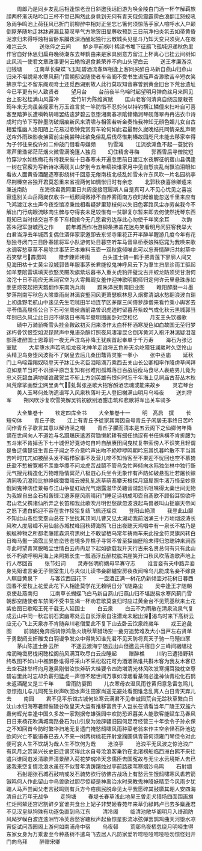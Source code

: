 <!-- { "loadSidebar": true } -->
　　周郎乃是同乡友乱后相逢惊老丑日斜邀我话旧游为唤金陵白门酒一杯乍解羁旅顔两杯渐沃粘吟口三杯不觉已陶然此身竟到无何有青天俄忽震霹雳白浪翻江怒蛟吼急雨争鸣池上荷狂风已折门前柳醉中相对正坐忘匕箸何须惊落手家人喧呼水入户颠倒屋茅随地走牀牀避漏且莫叹旱气方除贺田叟蓐收预到三日前净扫炎氛去如帚黄昏泥潦归未得呼烛相留卧东牖夜深酒醒起独行云散城头见星斗乃知天变只须臾人在艰难岂云久
　　送张倅之云间
　　鲈乡亭前枫叶稀读书堆下征鴈飞孤城迢递秋色里作官自好休思归扁舟晚待潮东去琴鹤由来是家具别意方留江上杯离心已挂云间树如此风流一使君文章政事更何云絶怜退食兼荣养不向山头望白云
　　送王孝廉游京归钱塘
　　江南草长蝴蝶飞玉缸碧酒流春辉相逢上客同买醉白马新自燕山归燕山归来不堪説易水寒风蓟门雪朝邸空随使者车帝阍不受书生谒笳声杳渺歌苦辛短衣笑拂京华尘不留东阁观竒士还觅西湖别故人此行莫叹知音寡曽到黄金旧台下荒台遗址今已平更有何人致贤者
　　望月台
　　台前夜半乌啼时起望明月弹商丝月来照见台上影松桂满山风露冷
　　爱竹轩为陈维寅赋
　　匡山老客何清真自绕园屋栽苍筠年来无肉虽苦瘦家有万玉谁言贫一竿防惜不忍剪何以持钓横江鳞僮来扫叶自可喜客至踏笋长遭嗔軥辀啼罢结逺梦碧云忽堕湘南春凉隂翛翛润琴砚落翠冉冉沾衣巾诗成时向节下写醉墨防破烟痕新风来清啸与相答若听金奏怡我神知无顔色媚儿女自古相爱惟幽人洛阳陌上花易过歌钟竞赏劳车轮何如此君最耐久嵗晚结托同情亲乱声朝送帘外雨疎影夜拂窗前尘我尝种此欲免俗乱后伐尽惟荆榛故园咫尺未能去移家幸得为子邻往来傥许如二仲敲门借看毋嫌频
　　钓雪滩
　　江流欲澌鱼不起一蓑犹钓寒芦里渔邨茫茫烟火微雪满晚篷人独归
　　幻住精舍寻梅
　　郭西雪后寻僧院短竹穿沙水如练梅花有待我来催十日春寒未开遍忽思前日渡江水夜解征帆宿山县偶逢一树在官廨为写新诗冰满砚关山梦别今五年缟袂谁家月中见自慙丧乱尚飘泊泪眼如看故人面黄昏酒醒逐寒影绕树千回意无倦南枝北枝乱如雪未许东风吹一片名园桃李尽荆榛空谷独开君莫怨重来省视两何如惆怅归时有余恋
　　北郭秋夜喜徐卿逺来兼送南防
　　东海徐君我同里日共周旋接冠履斯人自是真可人不见心忧见之喜岂容逺别关山岳两嵗仅收书一纸颇闻微禄不自养雾雨南方疫时起谁能忽送千里来应有飞鸿渡江水虫声今夜空馆凉秉烛相看疑梦里琼枝何以失旧色客路风尘亦劳矣我今不解出门行病眼流眵肉生髀与夺得丧未足较惟有一贫聊复尔暂来即去何使然抚琴东西觅知已当时结交岂不多下车相揖今无几愿君穷达存此心勿使千年笑余耳
　　次韵答朱冠军游城西之作
　　前年城西作冶游柳条拂盖花迷舟笑看明月问狂客我举大白君当浮去年城西复偶住酒伴家家邀即去东邻寺里花正开半醉半醒游几度今年有花愁独寻闭门三日卧春隂将军小队游何处日暮空听车马音臯桥泰娘殊窈窕为我唤来歌水调客愁草草不易除世事茫茫本难料玉壶一双秋露倾唯此可以忘吾情醉归共射草中石笑擘弓霹雳鸣
　　赠步錬师祷雨
　　白头道士骑一鹤手把青莲下寥廓人间又见海田枯十丈黄尘没城郭昔年服事茅长君能役鬼神呼风云下为羣生扫旱沴雨工驱起如羊羣隂雷填填天欲怒灵飇吹旗紫坛暮书入重关虎豹开璧沈古井蛟龙防须臾甘澍何滂沱十日不雨应无禾祠官空为大雩舞觋女羞作迎神歌明朝师归定何许云里悬珠赤如黍更烦夜起把天瓢翻作东南洗兵雨
　　题朱泽民荆南旧业图
　　睢阳醉磨一斗墨梦落荆南写秋色大隂埀雨尚淋漓哀壑回风更萧瑟枫林思入烟雾清湖水愁翻浪波白谿上初逢野老航山中逺见先生宅秫田半顷连芋区茅屋三间倚萝薜僧来看竹乘小舆客去寻苓借高屐任公台下石可坐周侯庙前路曽识虎迹时留暮苔紫蛟气或化秋云黒城郭当年别已久风尘此日归不得落日书斋半壁明图画卧对空相忆
　　月支王头饮器歌
　　碛中万骑骄嘶雪头挂金鞍敌初灭归来漆作太白杯杯酒寒凝色如血故国无茔归梦迷朽骨饮恨空如泥琵琶声中鬼语杂酥灯照夜风凄凄昆仑倒泻黄河入袍汗淋漓疑泪湿部落谁酧国士恩尊前一夜无声泣乌孙降王犹疾首起奉单于千万寿
　　海石为张记室赋
　　大星堕水声若吼祖龙夜叱神羊走谁将五色补天余屹障狂澜嵗时久空怜山头精卫鸟身堕风波衔不了娲皇去后几桑田鼇背灵峯一拳小
　　张中丞庙
　　延秋门上乌啼霜羯奴晓登天子牀江头老臣泪暗滴万乘西去关山长公卿相率作降虏草间拜泣如羣羊当时不识顔平原岂复知有张睢阳孤城落日百战后瘦马食尽人裹疮男儿竟为忠义死碧血满地嗟谁藏贺兰不斩上方剑英雄有恨何时忘千年海上见祠庙古苔丛木秋风荒摩挲画壁尘网里勇气虬髯张巫歌大招客酹酒忠魂或能来故乡
　　灵岩琴台
　　美人玉琴何处防遗谱写入风泉秋落叶无人登旧榭满山明月乌啼夜
　　送刘将军
　　朔风吹沙复吹雪笑解吴钩初欲别酒酣击筑和悲歌将军出关车骑多


　　大全集巻十
　　钦定四库全书
　　大全集巻十一
　　明　髙启　撰
　　长短句体
　　青丘子歌
　　江上有青丘予徙家其南因自号青丘子闲居无事终日苦吟间作青丘子歌言其意以解诗滛之嘲
　　青丘子臞而清本是五云阁下之仙卿何年降谪在世间向人不道姓与名蹑屩厌逺游荷锄懒躬耕有劒任绣涩有书任纵横不肯折腰为五斗米不肯掉舌下七十城但好覔诗句自吟自酬赓田间曳杖复帯索傍人不识笑且轻谓是鲁迂儒楚狂生青丘子闻之不介意吟声出吻不絶咿咿鸣朝吟忘其饥暮吟散不平当其苦吟时兀兀如被酲头发不暇栉家事不及营儿啼不知怜客至不果迎不忧回也空不慕猗氏盈不慙被寛褐不羡埀华缨不问龙虎苦战鬬不管乌兔忙奔倾向水际独坐林中独行斲元气搜元精造化万物难隐情冥茫八极逰心兵坐令无象作有声防如破悬虱壮若屠长鲸清同吸沆瀣险比排峥嵘霭霭晴云披轧轧冻草萌髙攀天根探月窟犀照牛渚万怪呈妙意俄同鬼神防佳景毎与江山争星虹助光气烟露滋华英聴音谐韶乐咀味得太羮世间无物为我娱自出金石相轰铿江邉茅屋风雨晴闭门睡足诗初成叩壶自髙歌不顾俗耳惊欲呼君山老父携诸仙所弄之长笛和我此歌吹月明但愁歘忽波浪起鸟兽骇叫山揺崩天帝闻之怒下遣白鹤迎不容在世作狡狯复结飞佩还瑶京
　　登阳山絶顶
　　我登此山巅不知此山髙但觉羣山总在下坐抚其顶同儿曹又见太湖动我前汹涌三十万顷烟波涛长风吹人度层嶂不用仙翁赤城杖峰回秋碍海鹘飞日出夜聴天鸡唱中有一泉长不枯乃是蜿蜒神物之所都老藤隂森洞府黒树上不敢留栖乌常年祷雨车来此投金符灵旗风转白日晦马鬛一滴霑三吴岩峦苍苍境多异樵子寻常不曽至探幽歴险未得归忽聴钟来涧西寺此时望青冥脱略尘世情白云冉冉足下起如欲载我升天行古来名贤总何有只有此山长不朽欲呼明月海上来照把长生一瓢酒浮丘醉枕肱洪崖笑开口秋风吹落浩歌声地上行人尽回首
　　张节妇词
　　灵寿张明府嫡母早寡守志
　　谁言妾有夫中路弃妾身先殂谁言妾无子侧室生儿与夫似儿读书妾辟纑空房夜夜闻啼乌儿能成名妾不嫁良人瞑目黄泉下
　　与客饮西园花下
　　一壶酒正满一树花仍新倾壶对花树日暮西园春不爱枝上花爱此花下人相逢莫学花无赖明日分飞随路尘
　　吴中逢王才随朝京使赴燕南归
　　江南草长蝴蝶飞白马新自燕山归燕山归不堪説易水寒风蓟门雪朝邸空随使者车禁阍不受书生谒一杯劝君歌莫哀归时应过黄金台不见荒基秋来土花紫伯图已歇昭王死千载无人延国士
　　白云泉
　　白云不为雨散在清泉流泉气复成云山中同一秋岩前石窦幽寒处云自长浮泉自注潜龙未起出深渴鸟时来下髙树云应无心飞上天泉亦不肯随奔川老僧爱此不复下山去卧云饮泉终嵗年
　　戎王追彘图
　　前骑脱兔奔后骑惊鸿急火烧秋草猎场空一彘穷追势难及大小当戸左右贤单于勇鋭阏支妍雕戈白羽谩争发众中得隽知谁先君不见天防将真天子驰一马殪四豕
　　茅山陈道士卧云所
　　不逐云渡海宁随云出山但邀云共宿日夕三峰间絪緼枕席润晻霭房栊闲聴松阁前风满耳吹尽白云应睡起
　　赠醉樵
　　川钓已遭猎野耕终改图不如山中樵醉卧谁得呼采山不采松松花可为酒酒熟谁共斟木客为我友木客已去空石牀举杯向月邀吴刚借汝快斧斫大桂要令四海増清光林风吹发寒拥耳独枕空尊碧岩里此时忘却负薪归猛虎一声惊不起世间万事如浮烟看棊何必逢神仙青松化石鹤未返酒醒又是三千年
　　雷雨防婴图
　　儿衣寒母衣湿风雨苍黄归意急雷忽鸣儿忽惊抱儿与儿同死生树声吹回水声注田家尚遥无避处看图谁念乱离人白日青天弃儿去
　　南园
　　君不见平乐馆古城何处寒云满君不见奉诚园荒台无踪秋草繁白日沈山水归海寒暑频催陵谷改皇天大运有推移富贵于人岂长在请看当年广陵王双旌六纛何辉光幸逢中国久多故一家割据夸雄强园中欢防恐迟暮美人能歌客能赋车马春风日日来杨花吹满城南路叠石为山引泉为池辟疆旧园何足竒经营三十年欲令子孙永保之不知回首今防时繁华扫地无复遗门掩愁鸱啸风雨种菜老翁来作主空余怪石卧池边欲问兴亡不能语春已去人不来一树两树桃花开射堂踘圃俱青苔何须雍门琴但令对此便可哀人生不饮胡为哉人生不饮何为哉
　　沧浪亭
　　沧浪平无风波之惊沧浪广有风月之赏吴兴长史旧迁谪买得此水自号沧浪客乗钓在北渚榜船临西洲白鸥不来往遣兴谁同逰发清歌弄清景醉入荷花梦魂冷天念儒臣去国寃故与无尘水云境斯人去已逺我来空复情沧浪水虽在不似昔年清踌躇烛过亭前路疎苇寒烟沙鸟鸣
　　石射堋
　　石射堋张石城石鼔响或发石骑势欲行彷佛古战场上有愁云生饿鸱啸寒风砉若箭镞鸣何人作此留山中鸟兽欲过胆尽惊疑是神禹治水时来教鬼神降妖精至今风雨夕犹聴人马声尝闻父老言鼔鸣则有兵方今疮痍民脱命见太平我愿碎其鼔隳其堋人安四海清自此万年无战争
　　走狗塘
　　春堤长春草浅此地吴王曽走犬猎场四面围画旗红炬照辇还宫迟割鲜夕宴谁共食台上妃子非樊姬春苑年来草仍緑韩卢已去多麋鹿君不见汉皇纵狗殊有功逐兔直到乌江东
　　清冷阁
　　临清池敞华阁明月入绮疏防风飐罗幙白波连逺洲竹冷芙蓉愁客聴秋声起鱼惊星影流冰弦弹罢鹍鸡曲天河堕水凉宵促试问西园阁上游何如南浦舟中宿
　　乌夜邨
　　荒邨乌夜栖忽绕月明啼生得东家女身为万乘妻至今种髙树不遣乌飞去居人凡防家爱听啼哑哑啼哑哑勿惊怪妇开门向乌拜
　　醉赠宋卿
